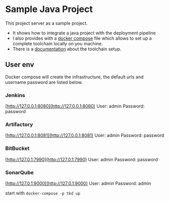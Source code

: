 # Sample Java Project

This project server as a sample project.

* It shows how to integrate a java project with the deployment pipeline
* I also provides with a [docker compose](docker/docker-compose.yml) file which allows to set up a complete toolchain locally on you machine.
* There is a [documentation](doc/adoc.adoc) about the toolchain setup. 

## User env

Docker compose will create the infrastructure, the default urls and username password are listed below.
### Jenkins  
[http://127.0.0.1:8080](http://127.0.0.1:8080)
User: admin
Password: password

### Artifactory
[http://127.0.0.1:8081](http://127.0.0.1:8081)
User: admin
Password: password

### BitBucket
[http://127.0.1:7990](http://127.0.1:7990)
User: admin
Password: password

### SonarQube
[http://127.0.1:9000](http://127.0.1:9000)
User: admin
Password: admin

start with `docker-compose -p tkd up`